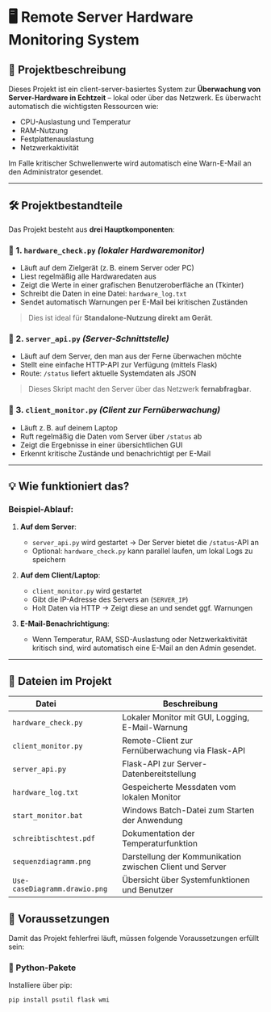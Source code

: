 # 🖥️ Remote Server Hardware Monitoring System

## 📌 Projektbeschreibung

Dieses Projekt ist ein client-server-basiertes System zur **Überwachung von Server-Hardware in Echtzeit** – lokal oder über das Netzwerk. Es überwacht automatisch die wichtigsten Ressourcen wie:

- CPU-Auslastung und Temperatur
- RAM-Nutzung
- Festplattenauslastung
- Netzwerkaktivität

Im Falle kritischer Schwellenwerte wird automatisch eine Warn-E-Mail an den Administrator gesendet.

---

## 🛠️ Projektbestandteile

Das Projekt besteht aus **drei Hauptkomponenten**:

### 🔹 1. `hardware_check.py` *(lokaler Hardwaremonitor)*

- Läuft auf dem Zielgerät (z. B. einem Server oder PC)
- Liest regelmäßig alle Hardwaredaten aus
- Zeigt die Werte in einer grafischen Benutzeroberfläche an (Tkinter)
- Schreibt die Daten in eine Datei: `hardware_log.txt`
- Sendet automatisch Warnungen per E-Mail bei kritischen Zuständen

> Dies ist ideal für **Standalone-Nutzung direkt am Gerät**.

### 🔹 2. `server_api.py` *(Server-Schnittstelle)*

- Läuft auf dem Server, den man aus der Ferne überwachen möchte
- Stellt eine einfache HTTP-API zur Verfügung (mittels Flask)
- Route: `/status` liefert aktuelle Systemdaten als JSON

> Dieses Skript macht den Server über das Netzwerk **fernabfragbar**.

### 🔹 3. `client_monitor.py` *(Client zur Fernüberwachung)*

- Läuft z. B. auf deinem Laptop
- Ruft regelmäßig die Daten vom Server über `/status` ab
- Zeigt die Ergebnisse in einer übersichtlichen GUI
- Erkennt kritische Zustände und benachrichtigt per E-Mail

---

## 💡 Wie funktioniert das?

### Beispiel-Ablauf:

1. **Auf dem Server**:
   - `server_api.py` wird gestartet → Der Server bietet die `/status`-API an
   - Optional: `hardware_check.py` kann parallel laufen, um lokal Logs zu speichern

2. **Auf dem Client/Laptop**:
   - `client_monitor.py` wird gestartet
   - Gibt die IP-Adresse des Servers an (`SERVER_IP`)
   - Holt Daten via HTTP → Zeigt diese an und sendet ggf. Warnungen

3. **E-Mail-Benachrichtigung**:
   - Wenn Temperatur, RAM, SSD-Auslastung oder Netzwerkaktivität kritisch sind, wird automatisch eine E-Mail an den Admin gesendet.

---

## 📂 Dateien im Projekt

| Datei                 | Beschreibung |
|----------------------|--------------|
| `hardware_check.py`  | Lokaler Monitor mit GUI, Logging, E-Mail-Warnung |
| `client_monitor.py`  | Remote-Client zur Fernüberwachung via Flask-API |
| `server_api.py`      | Flask-API zur Server-Datenbereitstellung |
| `hardware_log.txt`   | Gespeicherte Messdaten vom lokalen Monitor |
| `start_monitor.bat`  | Windows Batch-Datei zum Starten der Anwendung |
| `schreibtischtest.pdf` | Dokumentation der Temperaturfunktion |
| `sequenzdiagramm.png` | Darstellung der Kommunikation zwischen Client und Server |
| `Use-caseDiagramm.drawio.png` | Übersicht über Systemfunktionen und Benutzer |


## 🔧 Voraussetzungen

Damit das Projekt fehlerfrei läuft, müssen folgende Voraussetzungen erfüllt sein:

### 🐍 Python-Pakete

Installiere über pip:
```bash
pip install psutil flask wmi
